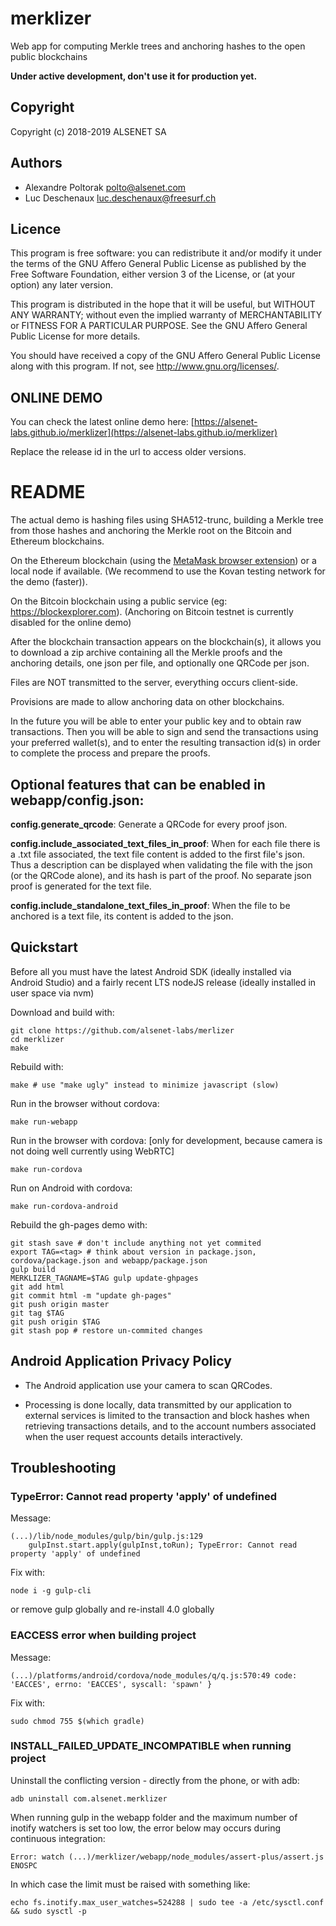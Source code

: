 # merklizer
Web app for computing Merkle trees and anchoring hashes to the open public blockchains

__Under active development, don't use it for production yet.__

## Copyright
 Copyright (c) 2018-2019 ALSENET SA

## Authors
  * Alexandre Poltorak <polto@alsenet.com>
  * Luc Deschenaux <luc.deschenaux@freesurf.ch>

## Licence
 This program is free software: you can redistribute it and/or modify
 it under the terms of the GNU Affero General Public License as published by
 the Free Software Foundation, either version 3 of the License, or
 (at your option) any later version.

 This program is distributed in the hope that it will be useful,
 but WITHOUT ANY WARRANTY; without even the implied warranty of
 MERCHANTABILITY or FITNESS FOR A PARTICULAR PURPOSE.  See the
 GNU Affero General Public License for more details.

 You should have received a copy of the GNU Affero General Public License
 along with this program.  If not, see <http://www.gnu.org/licenses/>.

## ONLINE DEMO

  You can check the latest online demo here: [https://alsenet-labs.github.io/merklizer](https://alsenet-labs.github.io/merklizer)

  Replace the release id in the url to access older versions.

# README

The actual demo is hashing files using SHA512-trunc, building a Merkle
tree from those hashes and anchoring the Merkle root on the Bitcoin and
Ethereum blockchains.

On the Ethereum blockchain (using the [MetaMask browser extension](https://metamask.io/))
or a local node if available. (We recommend to use the Kovan testing network for the demo (faster)).

On the Bitcoin blockchain using a public service (eg: https://blockexplorer.com).
(Anchoring on Bitcoin testnet is currently disabled for the online demo)

After the blockchain transaction appears on the blockchain(s), it allows
you to download a zip archive containing all the Merkle proofs and the
anchoring details, one json per file, and optionally one QRCode per json.

Files are NOT transmitted to the server, everything occurs client-side.

Provisions are made to allow anchoring data on other blockchains.

In the future you will be able to enter your public key and to obtain raw
transactions. Then you will be able to sign and send the transactions using
your preferred wallet(s), and to enter the resulting transaction id(s) in order
to complete the process and prepare the proofs.

## Optional features that can be enabled in webapp/config.json:

**config.generate_qrcode**:
Generate a QRCode for every proof json.

**config.include_associated_text_files_in_proof**:
When for each file there is a .txt file associated, the text file content is
added to the first file's json. Thus a description can be displayed when
validating the file with the json (or the QRCode alone), and its hash is part
of the proof. No separate json proof is generated for the text file.

**config.include_standalone_text_files_in_proof**:
When the file to be anchored is a text file, its content is added to the json.

## Quickstart
Before all you must have the latest Android SDK (ideally installed via
Android Studio) and a fairly recent LTS nodeJS release (ideally installed
in user space via nvm)

Download and build with:
```
git clone https://github.com/alsenet-labs/merlizer
cd merklizer
make
```
Rebuild with:
```
make # use "make ugly" instead to minimize javascript (slow)
```
Run in the browser without cordova:
```
make run-webapp
```
Run in the browser with cordova: [only for development, because camera is not doing well currently using WebRTC]
```
make run-cordova
```
Run on Android with cordova:
```
make run-cordova-android
```

Rebuild the gh-pages demo with:
```
git stash save # don't include anything not yet commited
export TAG=<tag> # think about version in package.json, cordova/package.json and webapp/package.json
gulp build
MERKLIZER_TAGNAME=$TAG gulp update-ghpages
git add html
git commit html -m "update gh-pages"
git push origin master
git tag $TAG
git push origin $TAG
git stash pop # restore un-commited changes

```

## Android Application Privacy Policy
* The Android application use your camera to scan QRCodes.

* Processing is done locally, data transmitted by our application to external
services is limited to the transaction and block hashes when retrieving
transactions details, and to the account numbers associated when the user
request accounts details interactively.

## Troubleshooting

### TypeError: Cannot read property 'apply' of undefined
Message:
```
(...)/lib/node_modules/gulp/bin/gulp.js:129
    gulpInst.start.apply(gulpInst,toRun); TypeError: Cannot read property 'apply' of undefined
```
Fix with:
```
node i -g gulp-cli
```
or remove gulp globally and re-install 4.0 globally

### EACCESS error when building project
Message:
```
(...)/platforms/android/cordova/node_modules/q/q.js:570:49 code: 'EACCES', errno: 'EACCES', syscall: 'spawn' }
```
Fix with:
```
sudo chmod 755 $(which gradle)
```

### INSTALL_FAILED_UPDATE_INCOMPATIBLE when running project
Uninstall the conflicting version - directly from the phone, or with adb:
```
adb uninstall com.alsenet.merklizer
```

When running gulp in the webapp folder and the maximum number of inotify
watchers is set too low, the error below may occurs during continuous
integration:
```
Error: watch (...)/merklizer/webapp/node_modules/assert-plus/assert.js ENOSPC
```
In which case the limit must be raised with something like:
```
echo fs.inotify.max_user_watches=524288 | sudo tee -a /etc/sysctl.conf && sudo sysctl -p
```

